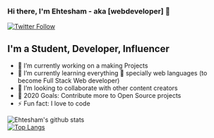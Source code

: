 ### Hi there, I'm Ehtesham - aka [webdeveloper] 👋


[![Twitter Follow](https://img.shields.io/twitter/follow/Ehtesha29119904?color=1DA1F2&logo=twitter&style=for-the-badge)](https://twitter.com/intent/follow?original_referer=https://twitter.com/Ehtesha29119904&screen_name=Ehtesha29119904)

## I'm a Student, Developer, Influencer

- 🔭 I’m currently working on a making Projects
- 🌱 I’m currently learning everything 🤣 specially web languages (to become Full Stack Web developer) 
- 👯 I’m looking to collaborate with other content creators
- 🥅 2020 Goals: Contribute more to Open Source projects
- ⚡ Fun fact: I love to code


![Ehtesham's github stats](https://github-readme-stats.vercel.app/api?username=Ehteshamali-889&show_icons=true&theme=radical)
<br/>
[![Top Langs](https://github-readme-stats.vercel.app/api/top-langs/?username=Ehteshamali-889&layout=compact)](https://github.com/Ehteshamali-889/github-readme-stats)
